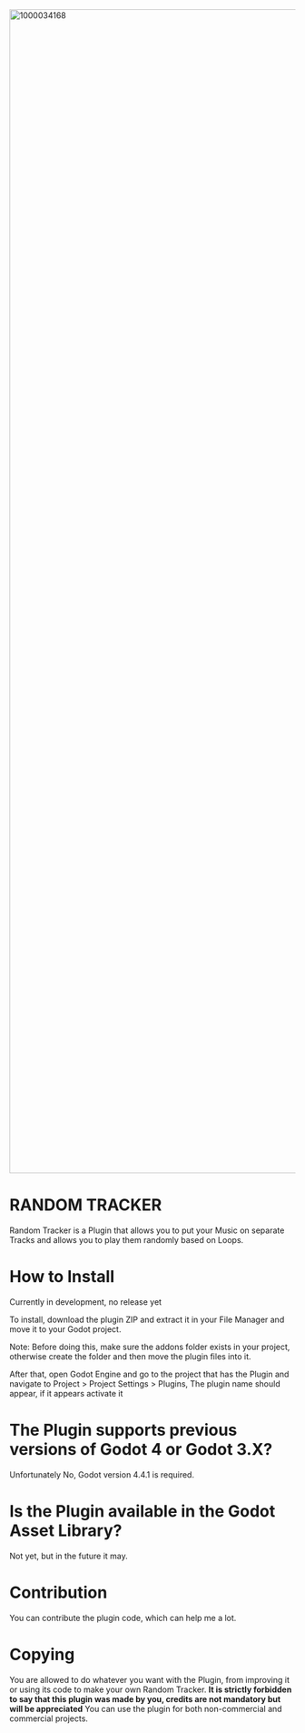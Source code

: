 
<img width="2048" height="2048" alt="1000034168" src="https://github.com/user-attachments/assets/c159b841-f6f1-42c3-9b6f-4a71d433dae7" />

#         RANDOM TRACKER

Random Tracker is a Plugin that allows you to put your Music on separate Tracks and allows you to play them randomly based on Loops.

# How to Install
Currently in development, no release yet

To install, download the plugin ZIP and extract it in your File Manager and move it to your Godot project.

Note: Before doing this, make sure the addons folder exists in your project, otherwise create the folder and then move the plugin files into it.

After that, open Godot Engine and go to the project that has the Plugin and navigate to Project > Project Settings > Plugins, The plugin name should appear, if it appears activate it

# The Plugin supports previous versions of Godot 4 or Godot 3.X?

Unfortunately No, Godot version 4.4.1 is required.

# Is the Plugin available in the Godot Asset Library?

Not yet, but in the future it may.

# Contribution

You can contribute the plugin code, which can help me a lot.

# Copying

You are allowed to do whatever you want with the Plugin, from improving it or using its code to make your own Random Tracker.
**It is strictly forbidden to say that this plugin was made by you, credits are not mandatory but will be appreciated**
You can use the plugin for both non-commercial and commercial projects.
